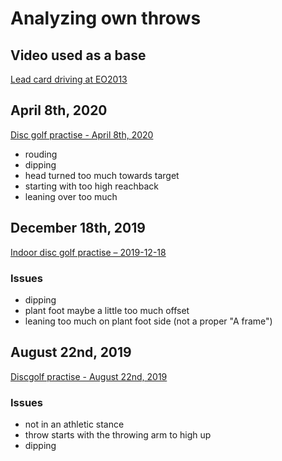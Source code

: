 # Analyzing own throws


## Video used as a base

[Lead card driving at EO2013](https://www.youtube.com/watch?v=GfjiaZ9DvXQ)


## April 8th, 2020

[Disc golf practise - April 8th, 2020](https://youtu.be/7qjsUZChNms)

- rouding
- dipping
- head turned too much towards target
- starting with too high reachback
- leaning over too much


## December 18th, 2019

[Indoor disc golf practise – 2019-12-18](https://www.youtube.com/watch?v=MJ5HgA6eh1k)

### Issues

- dipping
- plant foot maybe a little too much offset
- leaning too much on plant foot side (not a proper "A frame")

## August 22nd, 2019

[Discgolf practise - August 22nd, 2019](https://www.youtube.com/watch?v=Mjiq0FzDd6o)

### Issues

- not in an athletic stance
- throw starts with the throwing arm to high up
- dipping
